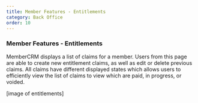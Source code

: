 ```yaml
---
title: Member Features - Entitlements
category: Back Office
order: 10
---
```


### Member Features - Entitlements

MemberCRM displays a list of claims for a member. Users from this page are able to create new entitlement claims, as well as edit or delete previous claims. All claims have different displayed states which allows users to efficiently view the list of claims to view which are paid, in progress, or voided.

[image of entitlements]
